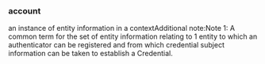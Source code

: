 ### account

an instance of entity information in a contextAdditional note:Note 1: A common term for the set of entity information relating to 1 entity to which an authenticator can be registered and from which credential subject information can be taken to establish a Credential.